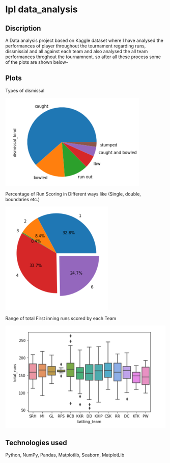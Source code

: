 # Ipl data_analysis

## Discription
A Data analysis project based on Kaggle dataset where I have analysed the performances of player throughout the tournament regarding runs, dissmissial and all against each team and also analysed the all team performances throghout the tournamnent. so after all these process some of the plots are shown below-

## Plots

Types of dismissal

![plot](./3476.png)

Percentage of Run Scoring in Different ways like (Single, double, boundaries etc.)

![plot](./3478.png)

Range of total First inning runs scored by each Team

![plot](./3479.png)

## Technologies used
Python, NumPy, Pandas, Matplotlib, Seaborn, MatplotLib
